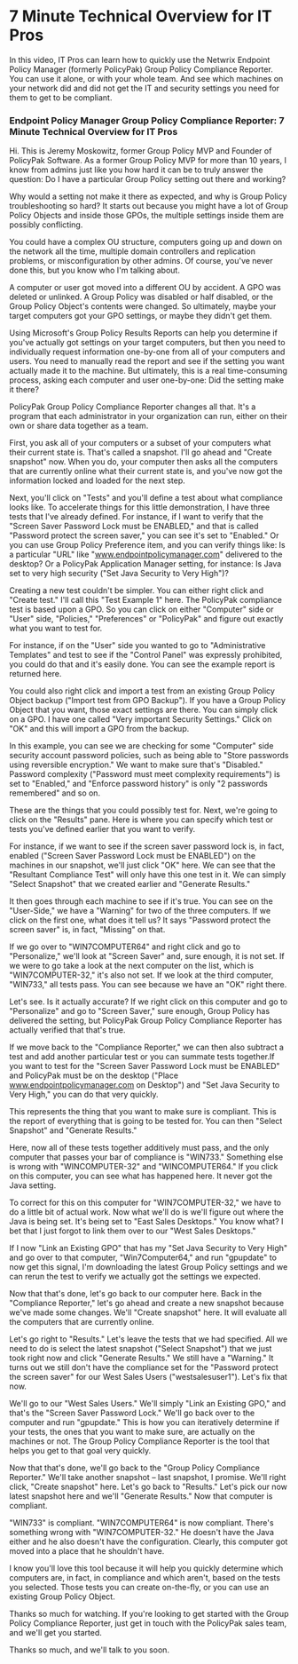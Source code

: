 # 7 Minute Technical Overview for IT Pros

In this video, IT Pros can learn how to quickly use the Netwrix Endpoint Policy Manager (formerly
PolicyPak) Group Policy Compliance Reporter. You can use it alone, or with your whole team. And see
which machines on your network did and did not get the IT and security settings you need for them to
get to be compliant.

### Endpoint Policy Manager Group Policy Compliance Reporter: 7 Minute Technical Overview for IT Pros

Hi. This is Jeremy Moskowitz, former Group Policy MVP and Founder of PolicyPak Software. As a former
Group Policy MVP for more than 10 years, I know from admins just like you how hard it can be to
truly answer the question: Do I have a particular Group Policy setting out there and working?

Why would a setting not make it there as expected, and why is Group Policy troubleshooting so hard?
It starts out because you might have a lot of Group Policy Objects and inside those GPOs, the
multiple settings inside them are possibly conflicting.

You could have a complex OU structure, computers going up and down on the network all the time,
multiple domain controllers and replication problems, or misconfiguration by other admins. Of
course, you've never done this, but you know who I'm talking about.

A computer or user got moved into a different OU by accident. A GPO was deleted or unlinked. A Group
Policy was disabled or half disabled, or the Group Policy Object's contents were changed. So
ultimately, maybe your target computers got your GPO settings, or maybe they didn't get them.

Using Microsoft's Group Policy Results Reports can help you determine if you've actually got
settings on your target computers, but then you need to individually request information one-by-one
from all of your computers and users. You need to manually read the report and see if the setting
you want actually made it to the machine. But ultimately, this is a real time-consuming process,
asking each computer and user one-by-one: Did the setting make it there?

PolicyPak Group Policy Compliance Reporter changes all that. It's a program that each administrator
in your organization can run, either on their own or share data together as a team.

First, you ask all of your computers or a subset of your computers what their current state is.
That's called a snapshot. I'll go ahead and "Create snapshot" now. When you do, your computer then
asks all the computers that are currently online what their current state is, and you've now got the
information locked and loaded for the next step.

Next, you'll click on "Tests" and you'll define a test about what compliance looks like. To
accelerate things for this little demonstration, I have three tests that I've already defined. For
instance, if I want to verify that the "Screen Saver Password Lock must be ENABLED," and that is
called "Password protect the screen saver," you can see it's set to "Enabled." Or you can use Group
Policy Preference item, and you can verify things like: Is a particular "URL" like
"www.endpointpolicymanager.com" delivered to the desktop? Or a PolicyPak Application Manager setting, for
instance: Is Java set to very high security ("Set Java Security to Very High")?

Creating a new test couldn't be simpler. You can either right click and "Create test." I'll call
this "Test Example 1" here. The PolicyPak compliance test is based upon a GPO. So you can click on
either "Computer" side or "User" side, "Policies," "Preferences" or "PolicyPak" and figure out
exactly what you want to test for.

For instance, if on the "User" side you wanted to go to "Administrative Templates" and test to see
if the "Control Panel" was expressly prohibited, you could do that and it's easily done. You can see
the example report is returned here.

You could also right click and import a test from an existing Group Policy Object backup ("Import
test from GPO Backup"). If you have a Group Policy Object that you want, those exact settings are
there. You can simply click on a GPO. I have one called "Very important Security Settings." Click on
"OK" and this will import a GPO from the backup.

In this example, you can see we are checking for some "Computer" side security account password
policies, such as being able to "Store passwords using reversible encryption." We want to make sure
that's "Disabled." Password complexity ("Password must meet complexity requirements") is set to
"Enabled," and "Enforce password history" is only "2 passwords remembered" and so on.

These are the things that you could possibly test for. Next, we're going to click on the "Results"
pane. Here is where you can specify which test or tests you've defined earlier that you want to
verify.

For instance, if we want to see if the screen saver password lock is, in fact, enabled ("Screen
Saver Password Lock must be ENABLED") on the machines in our snapshot, we'll just click "OK" here.
We can see that the "Resultant Compliance Test" will only have this one test in it. We can simply
"Select Snapshot" that we created earlier and "Generate Results."

It then goes through each machine to see if it's true. You can see on the "User-Side," we have a
"Warning" for two of the three computers. If we click on the first one, what does it tell us? It
says "Password protect the screen saver" is, in fact, "Missing" on that.

If we go over to "WIN7COMPUTER64" and right click and go to "Personalize," we'll look at "Screen
Saver" and, sure enough, it is not set. If we were to go take a look at the next computer on the
list, which is "WIN7COMPUTER-32," it's also not set. If we look at the third computer, "WIN733," all
tests pass. You can see because we have an "OK" right there.

Let's see. Is it actually accurate? If we right click on this computer and go to "Personalize" and
go to "Screen Saver," sure enough, Group Policy has delivered the setting, but PolicyPak Group
Policy Compliance Reporter has actually verified that that's true.

If we move back to the "Compliance Reporter," we can then also subtract a test and add another
particular test or you can summate tests together.If you want to test for the "Screen Saver Password
Lock must be ENABLED" and PolicyPak must be on the desktop ("Place www.endpointpolicymanager.com on Desktop")
and "Set Java Security to Very High," you can do that very quickly.

This represents the thing that you want to make sure is compliant. This is the report of everything
that is going to be tested for. You can then "Select Snapshot" and "Generate Results."

Here, now all of these tests together additively must pass, and the only computer that passes your
bar of compliance is "WIN733." Something else is wrong with "WINCOMPUTER-32" and "WINCOMPUTER64." If
you click on this computer, you can see what has happened here. It never got the Java setting.

To correct for this on this computer for "WIN7COMPUTER-32," we have to do a little bit of actual
work. Now what we'll do is we'll figure out where the Java is being set. It's being set to "East
Sales Desktops." You know what? I bet that I just forgot to link them over to our "West Sales
Desktops."

If I now "Link an Existing GPO" that has my "Set Java Security to Very High" and go over to that
computer, "Win7Computer64," and run "gpupdate" to now get this signal, I'm downloading the latest
Group Policy settings and we can rerun the test to verify we actually got the settings we expected.

Now that that's done, let's go back to our computer here. Back in the "Compliance Reporter," let's
go ahead and create a new snapshot because we've made some changes. We'll "Create snapshot" here. It
will evaluate all the computers that are currently online.

Let's go right to "Results." Let's leave the tests that we had specified. All we need to do is
select the latest snapshot ("Select Snapshot") that we just took right now and click "Generate
Results." We still have a "Warning." It turns out we still don't have the compliance set for the
"Password protect the screen saver" for our West Sales Users ("westsalesuser1"). Let's fix that now.

We'll go to our "West Sales Users." We'll simply "Link an Existing GPO," and that's the "Screen
Saver Password Lock." We'll go back over to the computer and run "gpupdate." This is how you can
iteratively determine if your tests, the ones that you want to make sure, are actually on the
machines or not. The Group Policy Compliance Reporter is the tool that helps you get to that goal
very quickly.

Now that that's done, we'll go back to the "Group Policy Compliance Reporter." We'll take another
snapshot – last snapshot, I promise. We'll right click, "Create snapshot" here. Let's go back to
"Results." Let's pick our now latest snapshot here and we'll "Generate Results." Now that computer
is compliant.

"WIN733" is compliant. "WIN7COMPUTER64" is now compliant. There's something wrong with
"WIN7COMPUTER-32." He doesn't have the Java either and he also doesn't have the configuration.
Clearly, this computer got moved into a place that he shouldn't have.

I know you'll love this tool because it will help you quickly determine which computers are, in
fact, in compliance and which aren't, based on the tests you selected. Those tests you can create
on-the-fly, or you can use an existing Group Policy Object.

Thanks so much for watching. If you're looking to get started with the Group Policy Compliance
Reporter, just get in touch with the PolicyPak sales team, and we'll get you started.

Thanks so much, and we'll talk to you soon.
